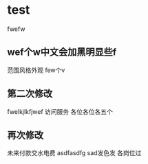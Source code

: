 # test
fwefw

## wef个w中文会加黑明显些f
范围风格外观
few个v

## 第二次修改
fwelkjlkfjwef
访问服务
各位各位各五个

## 再次修改
未来付款交水电费
asdfasdfg sad发色发
各岗位过

